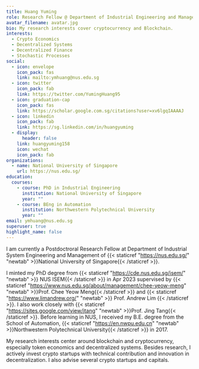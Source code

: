 ```yaml
---
title: Huang Yuming
role: Research Fellow @ Department of Industrial Engineering and Management
avatar_filename: avatar.jpg
bio: My research interests cover cryptocurrency and Blockchain.
interests:
  - Crypto Economics
  - Decentralized Systems
  - Decentralized Finance
  - Stochastic Processes
social:
  - icon: envelope
    icon_pack: fas
    link: mailto:ymhuang@nus.edu.sg
  - icon: twitter
    icon_pack: fab
    link: https://twitter.com/YumingHuang95
  - icon: graduation-cap
    icon_pack: fas
    link: https://scholar.google.com.sg/citations?user=xv6lgqIAAAAJ
  - icon: linkedin
    icon_pack: fab
    link: https://sg.linkedin.com/in/huangyuming
  - display:
      header: false
    link: huangyuming158
    icon: wechat
    icon_pack: fab
organizations:
  - name: National University of Singapore
    url: https://nus.edu.sg/
education:
  courses:
    - course: PhD in Industrial Engineering
      institution: National University of Singapore
      year: ""
    - course: BEng in Automation
      institution: Northwestern Polytechnical University
      year: ""
email: ymhuang@nus.edu.sg
superuser: true
highlight_name: false
---
```

I am currently a Postdoctroral Research Fellow at Department of Industrial System Engineering and Management of {{< staticref "https://nus.edu.sg/" "newtab" >}}National University of Singapore{{< /staticref >}}.

I  minted my PhD degree from {{< staticref "https://cde.nus.edu.sg/isem/" "newtab" >}} NUS ISEM{{< /staticref >}} in Apr 2023 supervised by {{< staticref "https://www.nus.edu.sg/about/management/chee-yeow-meng" "newtab" >}}Prof. Chee Yeow Meng{{< /staticref >}} and {{< staticref "https://www.limandrew.org/" "newtab" >}} Prof. Andrew Lim {{< /staticref >}}. I also work closely with {{< staticref "https://sites.google.com/view/jtang" "newtab" >}}Prof. Jing Tang{{< /staticref >}}. Before learning in NUS, I received my B.E. degree from the School of Automation, {{< staticref "https://en.nwpu.edu.cn" "newtab" >}}Northwestern Polytechnical University{{< /staticref >}} in 2017.

My research interests center around blockchain and cryptocurrency, especially token economics and decentralized systems. Besides research, I actively invest crypto startups with technical contribution and innovation in decentralization. I also advise several crypto startups and capitals.